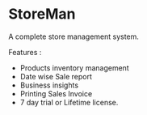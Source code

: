 # StoreMan
 A complete store management system.
 
 Features :
 * Products inventory management
 * Date wise Sale report
 * Business insights
 * Printing Sales Invoice
 * 7 day trial or Lifetime license.
